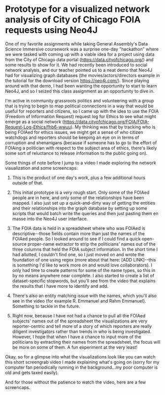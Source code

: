 # Prototype for a visualized network analysis of City of Chicago FOIA requests using Neo4J

One of my favorite assignments while taking General Assembly's Data Science Immersive coursework was a surprise one-day "hackathon" where we were tasked with coming up with a viable idea for a project using data from the City of Chicago data portal (https://data.cityofchicago.org/) and some results to show for it. We had recently been introduced to social network analysis, and our teacher pointed us to a neat demo that Neo4J had for visualizing graph databases (the movies/actors/directors example in the tutorial for the download version https://neo4j.com/). Since playing around with that demo, I had been wanting the opportunity to start to learn Neo4J, and so I seized this class assignment as an opportunity to dive in.

I'm active in community grassroots politics and volunteering with a group that is trying to begin to map political connections in a way that would be useful for reporters and citizens, so I came up with the idea to use the FOIA (Freedom of Information Request) request log for Ethics to see what might emerge as a social network (https://data.cityofchicago.org/FOIA/FOIA-Request-Log-Ethics/fhb6-wwuu). My thinking was that by tracking who is being FOIAed for ethics issues, we might get a sense of who citizen watchdogs and reporters should be keeping an eye on in terms of corruption and shenanigans (because if someone has to go to the effort of FOIAing a politician with respect to the subject area of ethics, there's likely some sort of reluctance to release information to the public going on).

Some things of note before I jump to a video I made exploring the network visualization and some screencaps:

1) This is the product of one day's work, plus a few additional hours outside of that.

2) This initial prototype is a *very* rough start. Only some of the FOIAed people are in here, and only some of the relationships have been mapped. I also just set up a quick-and-dirty way of getting the entities and their relationships into the graph database by setting up some scripts that would batch write the queries and then just pasting them en masse into the Neo4J user interface.

3) The FOIA data is held in a spreadsheet where who was FOIAed is descriptive--those fields contain more than just the names of the FOIAed people. So I looked around to see if I could find a quick open-source proper-name extractor to strip the politicians' names out of the three columns that held the FOIA subject information. In the short time I had allotted, I couldn't find one, so I just moved on and wrote the foundation of one using regex (more about that here: [ADD LINK]--this is something I'd like to work more on and would love collaborators). I only had time to create patterns for some of the name types, so this in by no means anywhere near complete. I also started to create a list of dataset-specific stopwords, but you'll see from the video that explains the results that I have more to identify and add.

4) There's also an entity matching issue with the names, which you'll also see in the video (for example R. Emmanuel and Rahm Emmanuel). Something to tackle in the future.

5) Right now, because I have not had a chance to pull all the FOIAed subjects' names out of the spreadsheet the visualizations are very reporter-centric and tell more of a story of which reporters are really diligent investigators rather than trends in who is being investigated. However, I hope that when I have a chance to input more of the politicians by extracting their names from the spreadsheet, the focus will be more on some of them. A fun experiment at the very least!

Okay, so for a glimpse into what the visualizations look like you can watch this short screengrab video I made explaining what's going on (sorry for my computer fan periodically running in the background...my poor computer is old and gets taxed easily).

And for those without the patience to watch the video, here are a few screencaps.


